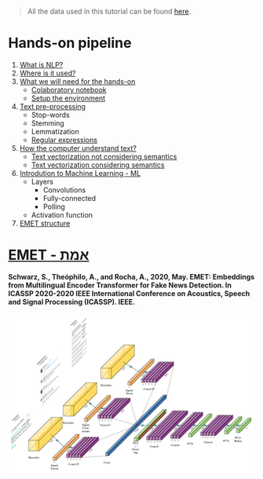 > All the data used in this tutorial can be found [here](https://drive.google.com/open?id=1yM9QhP8dmHH75utqk4Y54U1JZmHPQddM).

# Hands-on pipeline

1. [What is NLP?](https://machinelearningmastery.com/natural-language-processing/)
1. [Where is it used?](https://machinelearningmastery.com/natural-language-processing/)
1. [What we will need for the hands-on](#start-handsOn)
	- [Colaboratory notebook](#colab)
	- [Setup the environment](#setup)
1. [Text pre-processing](https://towardsdatascience.com/nlp-text-preprocessing-a-practical-guide-and-template-d80874676e79)
	- Stop-words
	- Stemming
	- Lemmatization
	- [Regular expressions](https://www.w3schools.com/python/python_regex.asp)
1. [How the computer understand text?](#vector)
	- [Text vectorization not considering semantics ](https://www.freecodecamp.org/news/an-introduction-to-bag-of-words-and-how-to-code-it-in-python-for-nlp-282e87a9da04/)
	- [Text vectorization considering semantics ](https://towardsdatascience.com/introduction-to-word-embedding-and-word2vec-652d0c2060fa)
1. [Introdution to Machine Learning - ML](https://www.coursera.org/learn/uol-machine-learning-for-all)
	- Layers
		- Convolutions 
		- Fully-connected
		- Polling
	- Activation function
1. [EMET structure](#emet)

# [EMET - אמת](#emet)

**Schwarz, S., Theóphilo, A., and Rocha, A., 2020, May. EMET: Embeddings from Multilingual Encoder Transformer for Fake News Detection. In ICASSP 2020-2020 IEEE International Conference on Acoustics, Speech and Signal Processing (ICASSP). IEEE.**

![EMET scheme](./imgs/FN_arch.png)
